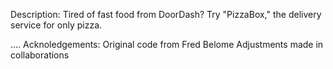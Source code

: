 Description:
Tired of fast food from DoorDash?
Try "PizzaBox," the delivery service for only pizza.

....
Acknoledgements:
Original code from Fred Belome
Adjustments made in collaborations
